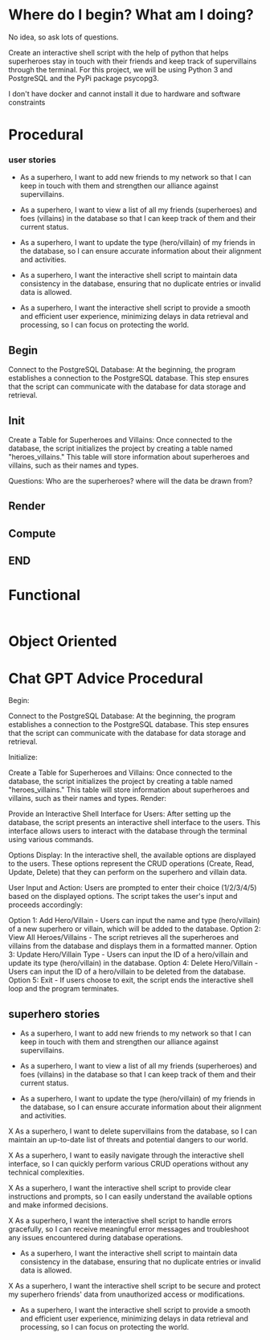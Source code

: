 # Where do I begin? What am I doing?

No idea, so ask lots of questions.

Create an interactive shell script with the help of python that helps superheroes stay in touch with their friends and keep track of supervillains through the terminal.
For this project, we will be using Python 3 and PostgreSQL and the PyPi package psycopg3.

I don't have docker and cannot install it due to hardware and software constraints

# Procedural
### user stories
 - As a superhero, I want to add new friends to my network so that I can keep in touch with them and strengthen our alliance against supervillains.

- As a superhero, I want to view a list of all my friends (superheroes) and foes (villains) in the database so that I can keep track of them and their current status.
- As a superhero, I want to update the type (hero/villain) of my friends in the database, so I can ensure accurate information about their alignment and activities.
- As a superhero, I want the interactive shell script to maintain data consistency in the database, ensuring that no duplicate entries or invalid data is allowed.
- As a superhero, I want the interactive shell script to provide a smooth and efficient user experience, minimizing delays in data retrieval and processing, so I can focus on protecting the world.


## Begin

Connect to the PostgreSQL Database: At the beginning, the program establishes a connection to the PostgreSQL database. This step ensures that the script can communicate with the database for data storage and retrieval.

## Init
Create a Table for Superheroes and Villains: Once connected to the database, the script initializes the project by creating a table named "heroes_villains." This table will store information about superheroes and villains, such as their names and types.

Questions:
Who are the superheroes? where will the data be drawn from?

## Render

## Compute

## END

# Functional 

```

```

# Object Oriented

# Chat GPT Advice Procedural
Begin:

Connect to the PostgreSQL Database: At the beginning, the program establishes a connection to the PostgreSQL database. This step ensures that the script can communicate with the database for data storage and retrieval.

Initialize:

Create a Table for Superheroes and Villains: Once connected to the database, the script initializes the project by creating a table named "heroes_villains." This table will store information about superheroes and villains, such as their names and types.
Render:

Provide an Interactive Shell Interface for Users: After setting up the database, the script presents an interactive shell interface to the users. This interface allows users to interact with the database through the terminal using various commands.

Options Display: In the interactive shell, the available options are displayed to the users. These options represent the CRUD operations (Create, Read, Update, Delete) that they can perform on the superhero and villain data.

User Input and Action: Users are prompted to enter their choice (1/2/3/4/5) based on the displayed options. The script takes the user's input and proceeds accordingly:

Option 1: Add Hero/Villain - Users can input the name and type (hero/villain) of a new superhero or villain, which will be added to the database.
Option 2: View All Heroes/Villains - The script retrieves all the superheroes and villains from the database and displays them in a formatted manner.
Option 3: Update Hero/Villain Type - Users can input the ID of a hero/villain and update its type (hero/villain) in the database.
Option 4: Delete Hero/Villain - Users can input the ID of a hero/villain to be deleted from the database.
Option 5: Exit - If users choose to exit, the script ends the interactive shell loop and the program terminates.

## superhero stories

- As a superhero, I want to add new friends to my network so that I can keep in touch with them and strengthen our alliance against supervillains.

 - As a superhero, I want to view a list of all my friends (superheroes) and foes (villains) in the database so that I can keep track of them and their current status.

- As a superhero, I want to update the type (hero/villain) of my friends in the database, so I can ensure accurate information about their alignment and activities.

X As a superhero, I want to delete supervillains from the database, so I can maintain an up-to-date list of threats and potential dangers to our world.

X As a superhero, I want to easily navigate through the interactive shell interface, so I can quickly perform various CRUD operations without any technical complexities.

X As a superhero, I want the interactive shell script to provide clear instructions and prompts, so I can easily understand the available options and make informed decisions.

X As a superhero, I want the interactive shell script to handle errors gracefully, so I can receive meaningful error messages and troubleshoot any issues encountered during database operations.

- As a superhero, I want the interactive shell script to maintain data consistency in the database, ensuring that no duplicate entries or invalid data is allowed.

X As a superhero, I want the interactive shell script to be secure and protect my superhero friends' data from unauthorized access or modifications.

- As a superhero, I want the interactive shell script to provide a smooth and efficient user experience, minimizing delays in data retrieval and processing, so I can focus on protecting the world.



